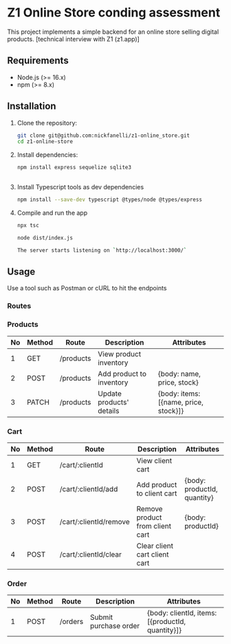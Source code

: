 # Z1 Online Store conding assessment

This project implements a simple backend for an online store selling digital products.
[technical interview with Z1 (z1.app)]

## Requirements

- Node.js (>= 16.x)
- npm (>= 8.x)

## Installation

1. Clone the repository:
   ```bash
   git clone git@github.com:nickfanelli/z1-online_store.git
   cd z1-online-store

2. Install dependencies:
   ```bash
   npm install express sequelize sqlite3
 
3. Install Typescript tools as dev dependencies
   ```bash
   npm install --save-dev typescript @types/node @types/express

4. Compile and run the app
   ```bash
   npx tsc
   ```

   ```bash
   node dist/index.js

   The server starts listening on `http://localhost:3000/`

## Usage

Use a tool such as Postman or cURL to hit the endpoints

### Routes

### Products
| No | Method | Route                  | Description                     | Attributes                          |
|----|--------|------------------------|---------------------------------|-------------------------------------|
| 1  | GET    | /products              | View product inventory          |                                     |
| 2  | POST   | /products              | Add product to inventory        |{body: name, price, stock}           |
| 3  | PATCH  | /products              | Update products' details        |{body: items: [{name, price, stock}]}|

### Cart
| No | Method | Route                  | Description                     | Attributes                 |
|----|--------|------------------------|---------------------------------|----------------------------|
| 1  | GET    | /cart/:clientId        | View client cart                |                            |
| 2  | POST   | /cart/:clientId/add    | Add product to client cart      |{body: productId, quantity} |
| 3  | POST   | /cart/:clientId/remove | Remove product from client cart |{body: productId}           |
| 4  | POST   | /cart/:clientId/clear  | Clear client cart client cart   |                            |

### Order
| No | Method | Route           | Description             | Attributes                                     |
|----|--------|-----------------|-------------------------|------------------------------------------------|
| 1  | POST   | /orders         | Submit purchase order   |{body: clientId, items: [{productId, quantity}]}|